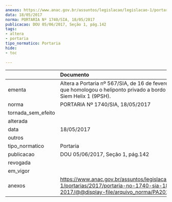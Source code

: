 ```yaml
---
anexos: https://www.anac.gov.br/assuntos/legislacao/legislacao-1/portarias/2017/portaria-no-1740-sia-18-05-2017/@@display-file/arquivo_norma/PA2017-1740.pdf
data: 18/05/2017
norma: PORTARIA Nº 1740/SIA, 18/05/2017
publicacao: DOU 05/06/2017, Seção 1, pág.142
tags:
- altera
- portaria
tipo_normatico: Portaria
hide: 
- toc 
 
---
```


|                    | Documento                                                                                                                                            |
|:-------------------|:-----------------------------------------------------------------------------------------------------------------------------------------------------|
| ementa             | Altera a Portaria nº 567/SIA, de 16 de fevereiro de 2017, que homologou o heliponto privado a bordo da unidade Siem Helix 1 (9PSH).                  |
| norma              | PORTARIA Nº 1740/SIA, 18/05/2017                                                                                                                     |
| tornada_sem_efeito |                                                                                                                                                      |
| alterada           |                                                                                                                                                      |
| data               | 18/05/2017                                                                                                                                           |
| outros             |                                                                                                                                                      |
| tipo_normatico     | Portaria                                                                                                                                             |
| publicacao         | DOU 05/06/2017, Seção 1, pág.142                                                                                                                     |
| revogada           |                                                                                                                                                      |
| em_vigor           |                                                                                                                                                      |
| anexos             | https://www.anac.gov.br/assuntos/legislacao/legislacao-1/portarias/2017/portaria-no-1740-sia-18-05-2017/@@display-file/arquivo_norma/PA2017-1740.pdf |